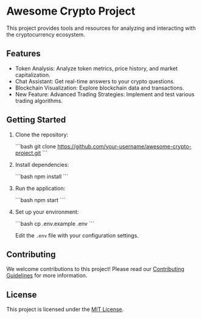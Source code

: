 # Awesome Crypto Project

This project provides tools and resources for analyzing and interacting with the cryptocurrency ecosystem.

## Features

- Token Analysis: Analyze token metrics, price history, and market capitalization.
- Chat Assistant: Get real-time answers to your crypto questions.
- Blockchain Visualization: Explore blockchain data and transactions.
- New Feature: Advanced Trading Strategies: Implement and test various trading algorithms.

## Getting Started

1.  Clone the repository:

    \`\`\`bash
    git clone https://github.com/your-username/awesome-crypto-project.git
    \`\`\`

2.  Install dependencies:

    \`\`\`bash
    npm install
    \`\`\`

3.  Run the application:

    \`\`\`bash
    npm start
    \`\`\`

4.  Set up your environment:

    \`\`\`bash
    cp .env.example .env
    \`\`\`

    Edit the `.env` file with your configuration settings.

## Contributing

We welcome contributions to this project! Please read our [Contributing Guidelines](CONTRIBUTING.md) for more information.

## License

This project is licensed under the [MIT License](LICENSE).
